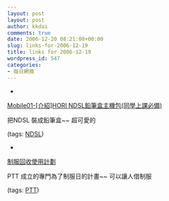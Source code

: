 ```yaml
---
layout: post
layout: post
author: kkdai
comments: true
date: 2006-12-20 08:21:00+00:00
slug: links-for-2006-12-19
title: links for 2006-12-19
wordpress_id: 547
categories:
- 每日網摘
---
```



	
  * 
		

[Mobile01-[介紹]HORI NDSL鉛筆盒主機包(同學上課必備)](http://www.mobile01.com/topicdetail.php?f=179&t=251356&last=2056272)


		

把NDSL 裝成鉛筆盒~~ 超可愛的


		

(tags: [NDSL](http://del.icio.us/kkdai/NDSL))


	

	
  * 
		

[制服回收使用計劃](http://uniform.ptt.cc/2005recycle.htm)


		

PTT  成立的專門為了制服日的計畫~~ 可以讓人借制服


		

(tags: [PTT](http://del.icio.us/kkdai/PTT))


	


